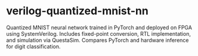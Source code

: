 # verilog-quantized-mnist-nn
Quantized MNIST neural network trained in PyTorch and deployed on FPGA using SystemVerilog. Includes fixed-point conversion, RTL implementation, and simulation via QuestaSim. Compares PyTorch and hardware inference for digit classification.
